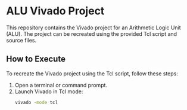 # ALU Vivado Project

This repository contains the Vivado project for an Arithmetic Logic Unit (ALU). The project can be recreated using the provided Tcl script and source files.

## How to Execute

To recreate the Vivado project using the Tcl script, follow these steps:

1. Open a terminal or command prompt.
2. Launch Vivado in Tcl mode:
   ```bash
   vivado -mode tcl
